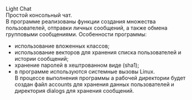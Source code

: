 Light Chat  
Простой консольный чат.  
В программе реализованы функции создания множества пользователей, отправки личных сообщений, а также обмена групповыми сообщениями.
Особенности программы:  
- использование вложенных классов;
- использование векторов для хранения списка пользователей и истории сообщений;
- хранение паролей в хештрованном виде (sha1);
- в программе используются системные вызовы Linux.  
В процессе выполнения программы а рабочей директории будет создан файл accounts для хранения данных пользователей и директория dialogs для хранения сообщений.
